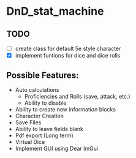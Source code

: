 # DnD_stat_machine

## TODO

- [ ] create class for default 5e style character
- [x] implement funtions for dice and dice rolls

## Possible Features:
* Auto calculations
   - Proficiencies and Rolls (save, attack, etc.)
   - Ability to disable
* Ability to create new information blocks
* Character Creation
* Save Files
* Ability to leave fields blank
* Pdf export (Long term)
* Virtual Dice
* Implement GUI using Dear ImGui
